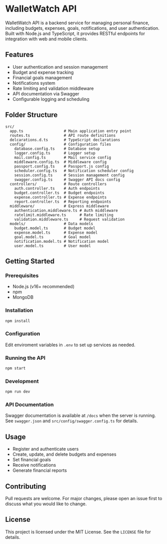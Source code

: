 # WalletWatch API

WalletWatch API is a backend service for managing personal finance, including budgets, expenses, goals, notifications, and user authentication. Built with Node.js and TypeScript, it provides RESTful endpoints for integration with web and mobile clients.

## Features

- User authentication and session management
- Budget and expense tracking
- Financial goals management
- Notifications system
- Rate limiting and validation middleware
- API documentation via Swagger
- Configurable logging and scheduling

## Folder Structure

```
src/
  app.ts                  # Main application entry point
  routes.ts               # API route definitions
  delcarations.d.ts       # TypeScript declarations
  config/                 # Configuration files
    database.config.ts    # Database setup
    logger.config.ts      # Logger setup
    mail.config.ts        # Mail service config
    middleware.config.ts  # Middleware config
    passport.config.ts    # Passport.js config
    scheduler.config.ts   # Notification scheduler config
    session.config.ts     # Session management config
    swagger.config.ts     # Swagger API docs config
  controllers/            # Route controllers
    auth.controller.ts    # Auth endpoints
    budget.controller.ts  # Budget endpoints
    expense.controller.ts # Expense endpoints
    report.controller.ts  # Reporting endpoints
  middleware/             # Express middleware
    authentication.middleware.ts # Auth middleware
    ratelimit.middleware.ts      # Rate limiting
    validation.middleware.ts     # Request validation
  models/                 # Data models
    budget.model.ts       # Budget model
    expense.model.ts      # Expense model
    goal.model.ts         # Goal model
    notification.model.ts # Notification model
    user.model.ts         # User model
```

## Getting Started

### Prerequisites

- Node.js (v16+ recommended)
- npm
- MongoDB

### Installation

```bash
npm install
```

### Configuration

Edit enviroment variables in `.env` to set up services as needed.

### Running the API

```bash
npm start
```

### Development

```bash
npm run dev
```

### API Documentation

Swagger documentation is available at `/docs` when the server is running. See `swagger.json` and `src/config/swagger.config.ts` for details.

## Usage

- Register and authenticate users
- Create, update, and delete budgets and expenses
- Set financial goals
- Receive notifications
- Generate financial reports

## Contributing

Pull requests are welcome. For major changes, please open an issue first to discuss what you would like to change.

## License

This project is licensed under the MIT License. See the `LICENSE` file for details.
